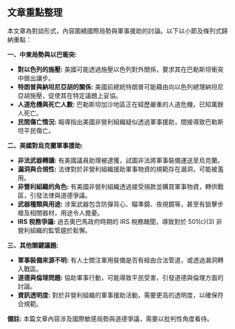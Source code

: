 ## 文章重點整理

本文章為對談形式，內容圍繞國際局勢與軍事援助的討論。以下以小節及條列式歸納重點：

**一、中東局勢與以巴衝突:**

*   **對以色列的施壓:** 美國可能透過施壓以色列對外關係，要求其在巴勒斯坦衝突中做出讓步。
*   **特朗普與納坦尼亞胡的關係:** 美國前總統特朗普可能藉由向以色列總理納坦尼亞胡施壓，促使其在特定議題上妥協。
*   **人道危機與死亡人數:** 巴勒斯坦加沙地區正在經歷嚴重的人道危機，已知萬餘人死亡。
*   **民間傷亡情況:** 報導指出美國非營利組織疑似透過軍事援助，間接導致巴勒斯坦平民傷亡。

**二、美國對烏克蘭軍事援助:**

*   **非法武器轉讓:** 有美國議員助理被逮獲，試圖非法將軍事裝備運送至烏克蘭。
*   **漏洞與合規性:** 法律對於非營利組織援助軍事物資的規範存在漏洞，可能被濫用。
*   **非營利組織的角色:** 有美國非營利組織透過接受捐款並購買軍事物資，轉供戰區，引發法律與道德爭議。
*   **武器種類與用途:** 涉案武器包含防彈背心、瞄準鏡、夜視鏡等，甚至有狙擊步槍及相關器材，用途令人擔憂。
*   **IRS 稅務爭議:** 過去奧巴馬政府時期的 IRS 稅務醜聞，導致對於 501(c)(3) 非營利組織的監管趨於鬆懈。

**三、其他關鍵議題:**

*   **軍事裝備來源不明:** 有人士關注軍用裝備是否有經由合法管道，或透過漏洞轉入戰區。
*   **道德與倫理問題:** 協助軍事行動，可能導致平民受害，引發道德與倫理方面的討論。
*   **資訊透明度:** 對於非營利組織的軍事援助活動，需要更高的透明度，以確保符合規範。

**備註:** 本篇文章內容涉及國際敏感局勢與道德爭議，需要以批判性角度看待。